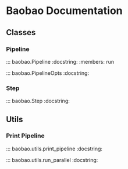 # Baobao Documentation

## Classes

### Pipeline

::: baobao.Pipeline
    :docstring:
    :members: run

::: baobao.PipelineOpts
    :docstring:



### Step


::: baobao.Step
    :docstring:


## Utils

### Print Pipeline

::: baobao.utils.print_pipeline
    :docstring:

::: baobao.utils.run_parallel
    :docstring: